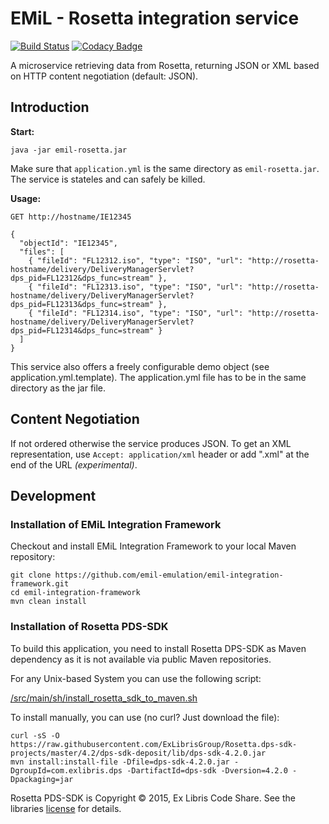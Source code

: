 # EMiL - Rosetta integration service
[![Build Status](https://travis-ci.org/emil-emulation/emil-rosetta.svg?branch=master)](https://travis-ci.org/emil-emulation/emil-rosetta) [![Codacy Badge](https://api.codacy.com/project/badge/grade/8d0a037738f541138b067d8cda7a269b)](https://www.codacy.com/app/marcus_2/emil-rosetta)

A microservice retrieving data from Rosetta, returning JSON or XML based on HTTP content negotiation (default: JSON).

## Introduction

**Start:**

    java -jar emil-rosetta.jar

Make sure that `application.yml` is the same directory as `emil-rosetta.jar`. The service is stateles and can safely be killed.

**Usage:**

    GET http://hostname/IE12345

    {
      "objectId": "IE12345",
      "files": [
        { "fileId": "FL12312.iso", "type": "ISO", "url": "http://rosetta-hostname/delivery/DeliveryManagerServlet?dps_pid=FL12312&dps_func=stream" },
        { "fileId": "FL12313.iso", "type": "ISO", "url": "http://rosetta-hostname/delivery/DeliveryManagerServlet?dps_pid=FL12313&dps_func=stream" },
        { "fileId": "FL12314.iso", "type": "ISO", "url": "http://rosetta-hostname/delivery/DeliveryManagerServlet?dps_pid=FL12314&dps_func=stream" }
      ]
    }

This service also offers a freely configurable demo object (see application.yml.template). The application.yml file has to be in the same directory as the jar file.

## Content Negotiation

If not ordered otherwise the service produces JSON. To get an XML representation, use `Accept: application/xml` header or add ".xml" at the end of the URL *(experimental)*.

## Development

### Installation of EMiL Integration Framework

Checkout and install EMiL Integration Framework to your local Maven repository:

    git clone https://github.com/emil-emulation/emil-integration-framework.git
    cd emil-integration-framework
    mvn clean install

### Installation of Rosetta PDS-SDK

To build this application, you need to install Rosetta DPS-SDK as Maven dependency as it is not available via public Maven repositories.

For any Unix-based System you can use the following script:

[/src/main/sh/install_rosetta_sdk_to_maven.sh](https://github.com/emil-emulation/emil-rosetta/blob/master/src/main/sh/install_rosetta_sdk_to_maven.sh)

To install manually, you can use (no curl? Just download the file):

    curl -sS -O https://raw.githubusercontent.com/ExLibrisGroup/Rosetta.dps-sdk-projects/master/4.2/dps-sdk-deposit/lib/dps-sdk-4.2.0.jar
    mvn install:install-file -Dfile=dps-sdk-4.2.0.jar -DgroupId=com.exlibris.dps -DartifactId=dps-sdk -Dversion=4.2.0 -Dpackaging=jar

Rosetta PDS-SDK is Copyright © 2015, Ex Libris Code Share. See the libraries [license](https://github.com/ExLibrisGroup/Rosetta.dps-sdk-projects/blob/master/LICENSE) for details.
